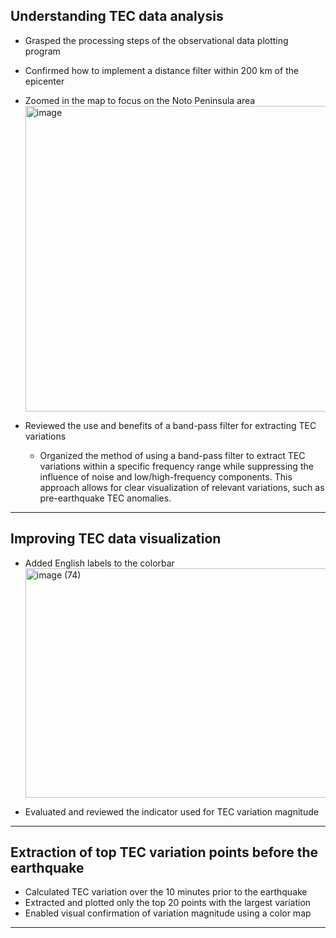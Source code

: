 ## Understanding TEC data analysis
- Grasped the processing steps of the observational data plotting program
- Confirmed how to implement a distance filter within 200 km of the epicenter
- Zoomed in the map to focus on the Noto Peninsula area
  <img width="712" height="489" alt="image" src="https://github.com/user-attachments/assets/2c74ae55-62aa-4436-84e4-5296de4ec868" />

- Reviewed the use and benefits of a band-pass filter for extracting TEC variations
  - Organized the method of using a band-pass filter to extract TEC variations within a specific frequency range while suppressing the influence of noise and low/high-frequency components. This approach allows for clear visualization of relevant variations, such as pre-earthquake TEC anomalies.  
------------

## Improving TEC data visualization
- Added English labels to the colorbar
  <img width="1055" height="367" alt="image (74)" src="https://github.com/user-attachments/assets/97bd9f09-857a-4dca-9994-2cbb46ef0efe" />

- Evaluated and reviewed the indicator used for TEC variation magnitude
---------
## Extraction of top TEC variation points before the earthquake

- Calculated TEC variation over the 10 minutes prior to the earthquake
- Extracted and plotted only the top 20 points with the largest variation
- Enabled visual confirmation of variation magnitude using a color map
---------------
